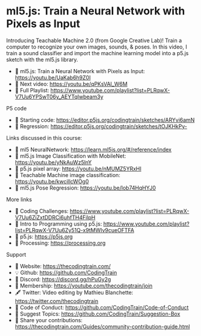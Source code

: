  # ml5.js: Train a Neural Network with Pixels as Input
 
Introducing Teachable Machine 2.0 (from Google Creative Lab)!  Train a computer to recognize your own images, sounds, & poses. In this video, I train a sound classifier and import the machine learning model into a p5.js sketch with the ml5.js library. 

-   🔗  ml5.js: Train a Neural Network with Pixels as Input: https://youtu.be/UaKab6h9Z0I
-   🎥  Next video: https://youtu.be/qPKsVAI_W6M
-   🎥  Full Playlist: https://www.youtube.com/playlist?list=PLRqwX-V7Uu6YPSwT06y_AEYTqIwbeam3y

P5 code
-   🔗  Starting code: https://editor.p5js.org/codingtrain/sketches/ARYvi6amN
-   🔗  Regression: https://editor.p5js.org/codingtrain/sketches/tOJKHkPy-

Links discussed in this course:
-   🔗  ml5 NeuralNetwork: https://learn.ml5js.org/#/reference/index 
-   🎥  ml5.js Image Classification with MobileNet: https://youtu.be/yNkAuWz5lnY
-   🎥  p5.js pixel array: https://youtu.be/nMUMZ5YRxHI
-   🎥  Teachable Machine image classification: https://youtu.be/kwcillcWOg0
-   🎥  ml5.js Pose Regression: https://youtu.be/lob74HqHYJ0

More links
-   🎥  Coding Challenges: https://www.youtube.com/playlist?list=PLRqwX-V7Uu6ZiZxtDDRCi6uhfTH4FilpH
-   🎥  Intro to Programming using p5.js: https://www.youtube.com/playlist?list=PLRqwX-V7Uu6Zy51Q-x9tMWIv9cueOFTFA
-   🔗  p5.js: https://p5js.org
-   🔗  Processing: https://processing.org

Support
-   🚂  Website: https://thecodingtrain.com/
-   💡  Github: https://github.com/CodingTrain
-   💬  Discord: https://discord.gg/hPuGy2g
-   💖  Membership: https://youtube.com/thecodingtrain/join
-   🖋️  Twitter: Video editing by Mathieu Blanchette: https://twitter.com/thecodingtrain
-   📄  Code of Conduct: https://github.com/CodingTrain/Code-of-Conduct
-   🚩  Suggest Topics: https://github.com/CodingTrain/Suggestion-Box
-   👾  Share your contributions: https://thecodingtrain.com/Guides/community-contribution-guide.html
